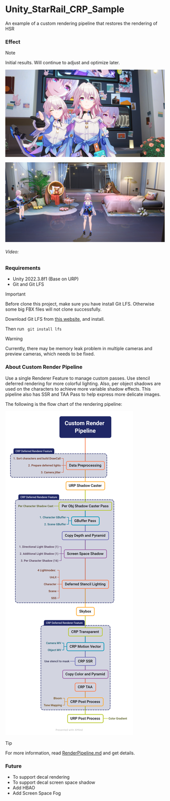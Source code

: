 # Unity_StarRail_CRP_Sample

An example of a custom rendering pipeline that restores the rendering of HSR



### Effect

> [!NOTE] 
>
> Initial results. Will continue to adjust and optimize later.

![6](./Documents~/README.assets/6.png)

![5](./Documents~/README.assets/5.png)

###### Video:



### Requirements

- Unity 2022.3.8f1 (Base on URP)
- Git and Git LFS

> [!IMPORTANT]
>
> Before clone this project, make sure you have install Git LFS. Otherwise some big FBX files will not clone successfully.
>
> Download Git LFS from [this website](https://git-scm.com/downloads), and install. 
>
> Then run   `` git install lfs``

> [!WARNING]
>
> Currently, there may be memory leak problem in multiple cameras and preview cameras, which needs to be fixed.



### About Custom Render Pipeline

Use a single Renderer Feature to manage custom passes. Use stencil deferred rendering for more colorful lighting. Also, per object shadows are used on the characters to achieve more variable shadow effects. This pipeline also has SSR and TAA Pass to help express more delicate images.

The following is the flow chart of the rendering pipeline:

![Custom Render Pipeline](./Documents~/README.assets/CustomRenderPipeline.png)

> [!TIP]
>
> For more information, read [RenderPipeline.md](./Documents~/RenderPipeline.md) and get details.



### Future

- To support decal rendering
- To support decal screen space shadow
- Add HBAO
- Add Screen Space Fog
